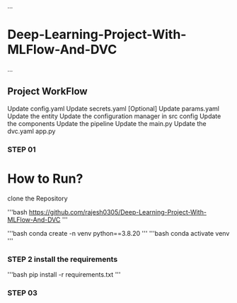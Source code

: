 ...
# Deep-Learning-Project-With-MLFlow-And-DVC
...
## Project WorkFlow
Update config.yaml
Update secrets.yaml [Optional]
Update params.yaml
Update the entity
Update the configuration manager in src config
Update the components
Update the pipeline
Update the main.py
Update the dvc.yaml
app.py
### STEP 01 
# How to Run?
clone the Repository

'''bash
https://github.com/rajesh0305/Deep-Learning-Project-With-MLFlow-And-DVC
'''

'''bash
conda create -n venv python==3.8.20
'''
'''bash
conda activate venv
'''

### STEP 2 install the requirements
'''bash
pip install -r requirements.txt
'''

### STEP 03 